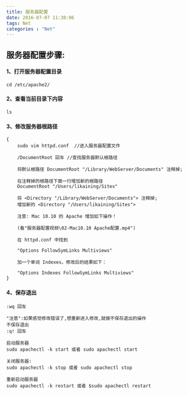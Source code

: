 ```yaml
---
title: 服务器配置
date: 2016-07-07 11:38:06
tags: Net
categories : "Net"
---
```

## 服务器配置步骤:

#### 1、打开服务器配置目录
	cd /etc/apache2/

#### 2、查看当前目录下内容
	ls

#### 3、修改服务器根路径
	{
	    sudo vim httpd.conf  //进入服务器配置文件
	    
	    /DocumentRoot 回车 //查找服务器默认根路径
	    
	    将默认根路径 DocumentRoot "/Library/WebServer/Documents" 注释掉;
	    
	    在注释掉的根路径下面一行增加新的根路径
	    DocumentRoot "/Users/likaining/Sites"
	    
	    将 <Directory "/Library/WebServer/Documents"> 注释掉;
	    增加新的 <Directory "/Users/likaining/Sites">
	    
	    注意: Mac 10.10 的 Apache 增加如下操作！
	    
	    (看"服务器配置视频\02-Mac10.10 Apache配置.mp4")
	    
	    在 httpd.conf 中找到
	    
	    "Options FollowSymLinks Multiviews"
	    
	    加一个单词 Indexes，修改后的结果如下：
	    
	    "Options Indexes FollowSymLinks Multiviews"
	}
#### 4、保存退出
	:wq 回车
	
	"注意":如果感觉修改错误了,想重新进入修改,就做不保存退出的操作
	不保存退出
	:q! 回车
	
	启动服务器
	sudo apachectl -k start 或者 sudo apachectl start
	
	关闭服务器:
	sudo apachectl -k stop 或者 sudo apachectl stop
	
	重新启动服务器
	sudo apachectl -k restart 或者 $sudo apachectl restart
